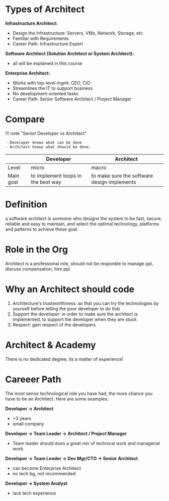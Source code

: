 # Types of Architect
**Infrastructure Architect:**

- Design the Infrastructure: Servers, VMs, Network, Storage, etc
- Familiar with Requirements
- Career Path: Infrastructure Expert

**Software Architect (Solution Architect or System Architect):**

- all will be explained in this course

**Enterprise Architect:**

- Works with top-level mgmt: CEO, CIO
- Streamlines the IT to support business
- No development-oriented tasks
- Career Path: Senior Software Architect / Project Manager


# Compare
!!! note "Senior Developer vs Architect"
    
    - Developer knows what can be done
    - Architect knows what should be done.

|| Developer      | Architect                          |
|-----------| ----------- | ------------------------------------ |
|Level| micro       |  macro  |
|Main goal|  to implement loops in the best way  |  to make sure the software design implements |


# Definition
a software architect is someone who designs the system to be fast, secure, reliable and easy to maintain, and select the optimal technology, platforms and patterns to achieve these goal.


# Role in the Org
Architect is a professional role, should not be responble to manage ppl, discuss compensation, hire ppl.

# Why an Architect should code
1. Architecture's trustworthiness: so that you can try the technologies by yourself before telling the poor developer to do that
2. Support the developer: in order to make sure the architect is implemented, to support the developer when they are stuck
3. Respect: gain respect of the developers

# Architect & Academy
There is no dedicated degree, its a matter of experience!


# Careeer Path
The most senior technological role you have had, the more chance you have to be an Architect. Here are some examples:

**Developer -> Architect**

   - \>3 years
   - small company

**Developer -> Team Leader -> Architect / Project Manager**

- Team leader should does a great mix of technical work and managerial work.

**Developer -> Team Leader -> Dev Mgr/CTO -> Senior Architect**

- can become Enterprise Architect
- no tech bg, not recommended

**Developer -> System Analyst**

- lack tech experience
